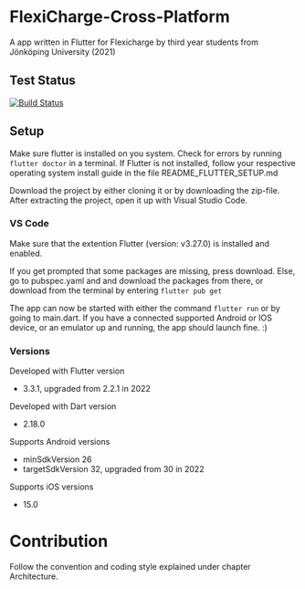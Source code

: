 # FlexiCharge-Cross-Platform
A app written in Flutter for Flexicharge by third year students from Jönköping University (2021)

## Test Status
<a href="https://github.com/knowitrickard/FlexiCharge-Cross-Platform/actions">
    <img src="https://github.com/knowitrickard/FlexiCharge-Cross-Platform/workflows/test-flexicharge-cross-platform/badge.svg" alt="Build Status">
</a>

## Setup
Make sure flutter is installed on you system. Check for errors by running `flutter doctor` in a terminal. If Flutter is not installed, follow your respective operating system install guide in the file README_FLUTTER_SETUP.md

Download the project by either cloning it or by downloading the zip-file. After extracting the project, open it up with Visual Studio Code.

### VS Code
Make sure that the extention Flutter (version: v3.27.0) is installed and enabled.

If you get prompted that some packages are missing, press download. Else, go to pubspec.yaml and and download the packages from there, or download from the terminal by entering `flutter pub get`

The app can now be started with either the command `flutter run` or by going to main.dart. If you have a connected supported Android or IOS device,  or an emulator up and running, the app should launch fine. :)

### Versions
Developed with Flutter version 

- 3.3.1, upgraded from 2.2.1 in 2022

Developed with Dart version

- 2.18.0

Supports Android versions

- minSdkVersion 26
- targetSdkVersion 32, upgraded from 30 in 2022

Supports iOS versions
- 15.0

# Contribution
Follow the convention and coding style explained under chapter Architecture.
